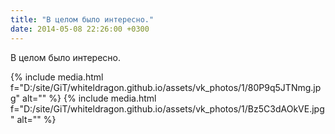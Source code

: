 ```yaml
---
title: "В целом было интересно."
date: 2014-05-08 22:26:00 +0300
---
```


В целом было интересно.


{% include media.html f="D:/site/GiT/whiteldragon.github.io/assets/vk_photos/1/80P9q5JTNmg.jpg" alt="" %}
{% include media.html f="D:/site/GiT/whiteldragon.github.io/assets/vk_photos/1/Bz5C3dAOkVE.jpg" alt="" %}
